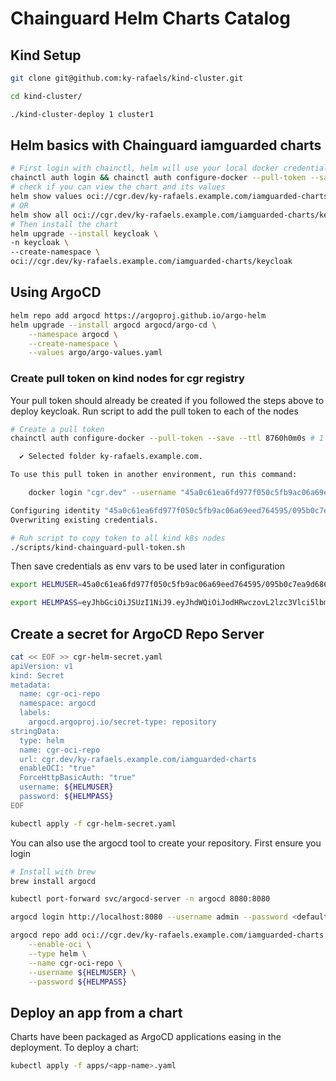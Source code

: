 # Chainguard Helm Charts Catalog

## Kind Setup

```bash
git clone git@github.com:ky-rafaels/kind-cluster.git

cd kind-cluster/

./kind-cluster-deploy 1 cluster1
```

## Helm basics with Chainguard iamguarded charts

```bash
# First login with chainctl, helm will use your local docker credentials to authenticate to the OCI repo
chainctl auth login && chainctl auth configure-docker --pull-token --save
# check if you can view the chart and its values
helm show values oci://cgr.dev/ky-rafaels.example.com/iamguarded-charts/keycloak
# OR 
helm show all oci://cgr.dev/ky-rafaels.example.com/iamguarded-charts/keycloak
# Then install the chart 
helm upgrade --install keycloak \
-n keycloak \
--create-namespace \
oci://cgr.dev/ky-rafaels.example.com/iamguarded-charts/keycloak
```

## Using ArgoCD

```bash
helm repo add argocd https://argoproj.github.io/argo-helm
helm upgrade --install argocd argocd/argo-cd \
    --namespace argocd \
    --create-namespace \
    --values argo/argo-values.yaml
```

<!-- # Install keycloak iamguarded chart
chainctl auth login && chainctl auth configure-docker --pull-token --save
helm upgrade --install keycloak oci://cgr.dev/ky-rafaels.example.com/iamguarded-charts/keycloak -n keycloak --create-namespace --set global.org=ky-rafaels.example.com -->


### Create pull token on kind nodes for cgr registry

Your pull token should already be created if you followed the steps above to deploy keycloak. Run script to add the pull token to each of the nodes

```bash
# Create a pull token
chainctl auth configure-docker --pull-token --save --ttl 8760h0m0s # 1 year expiration

  ✔ Selected folder ky-rafaels.example.com.

To use this pull token in another environment, run this command:

    docker login "cgr.dev" --username "45a0c61ea6fd977f050c5fb9ac06a69eed764595/095b0c7ea9d68679" --password "eyJhbGciOiJSUzI1NiJ9.eyJhdWQiOiJodHRwczovL2lzc3Vlci5lbmZvcmNlLmRldiIsImV4cCI6MTc0OTczODQ2NSwiaWF0IjoxNzQ5NjUyMDY2LCJpc3MiOiJodHRwczovL3B1bGx0b2tlbi5pc3N1ZXIuY2hhaW5ndWFyZC5kZXYiLCJzdWIiOiJwdWxsLXRva2VuLTAxY2MwODkwYzA5N2ZmMzk1MDUyMWY4NWFmYmEyZDUwMGM0ODQxOWEifQ.ET7ywPUkMk5wN6p0INqhNtdnOVELySqdjp-qWedVmJkLrWlZhdFodU43P4uuR-LJ3Z9mVmd9fjDWpBtZnsCFHbczkENPzOiAFP9fsJhO_2dXT3rXCPK84ddJgRLe6oDlMA3VSa0XEclfTyBcaG4RlrgkVaGhtS7gone4Egff7bKX5Y6-TUxxLiVvCA_l_YmOixUss_Mj1Qxxb81sCeh7x4FSpOGWtmU2Z7Hy6B_rGk17zXMO_GYcuyzAMxfFdQl1Ov18t7KxymQwIoS7UF1fx_5ECR8fgArLM8NikGOjzkiQZuSzeI_hl_GnUFdPTAAhmjpJEWO0isiSPWgpkUPx5scoSUm6jzfduvRgGcmjRxT_pq6MWzFJNw9gv9gVehJuW5lKzNIgMTfJXO5Roba8WCwwxiUknhZXP8DeD_kdAN2-JbkfOYg3aPVU5jFTtA6TJKlh0uQA5OGN5hG_PnyzIr0vu4VVninJTWm66RppdlffhG-1xY9lpXgD2k2TIhygFL8iEBNszq0siLVA3uTH6NZY8iGRFqziUAGnyD80aHn52tIeCBBAOyS6qfcRLzqO6dQX95uscdCOuy-5rxU9n4208m5duLXdZtVWa9gp2vg-OmxnCPVdXmPCTA6RF43gDVkxKGMfvkUkTW1nKNvIUx_ikC9tLHDuZdi8FKLeYEg"

Configuring identity "45a0c61ea6fd977f050c5fb9ac06a69eed764595/095b0c7ea9d68679" for pulls from cgr.dev (expires 2025-06-12T09:27:45-05:00).
Overwriting existing credentials.

# Ruh script to copy token to all kind k8s nodes
./scripts/kind-chainguard-pull-token.sh
```

<!-- ## Create an assumable identity representing the argocd repo server

```bash
chainctl iam identities create argocd-repo-server \
    --issuer-keys="$(kubectl get --raw /openid/v1/jwks)" \
    --identity-issuer=https://kubernetes.default.svc.cluster.local \
    --subject="system:serviceaccount:argocd:argocd-repo-server" \
    --parent=ky-rafaels.example.com \
    --role=registry.pull
``` -->
Then save credentials as env vars to be used later in configuration

```bash
export HELMUSER=45a0c61ea6fd977f050c5fb9ac06a69eed764595/095b0c7ea9d68679

export HELMPASS=eyJhbGciOiJSUzI1NiJ9.eyJhdWQiOiJodHRwczovL2lzc3Vlci5lbmZvcmNlLmRldiIsImV4cCI6MTc0OTczODQ2NSwiaWF0IjoxNzQ5NjUyMDY2LCJpc3MiOiJodHRwczovL3B1bGx0b2tlbi5pc3N1ZXIuY2hhaW5ndWFyZC5kZXYiLCJzdWIiOiJwdWxsLXRva2VuLTAxY2MwODkwYzA5N2ZmMzk1MDUyMWY4NWFmYmEyZDUwMGM0ODQxOWEifQ.ET7ywPUkMk5wN6p0INqhNtdnOVELySqdjp-qWedVmJkLrWlZhdFodU43P4uuR......
```

## Create a secret for ArgoCD Repo Server

```bash
cat << EOF >> cgr-helm-secret.yaml
apiVersion: v1
kind: Secret
metadata:
  name: cgr-oci-repo
  namespace: argocd
  labels:
    argocd.argoproj.io/secret-type: repository
stringData:
  type: helm
  name: cgr-oci-repo
  url: cgr.dev/ky-rafaels.example.com/iamguarded-charts
  enableOCI: "true"
  ForceHttpBasicAuth: "true"
  username: ${HELMUSER} 
  password: ${HELMPASS} 
EOF

kubectl apply -f cgr-helm-secret.yaml
```

You can also use the argocd tool to create your repository. First ensure you login

```bash
# Install with brew 
brew install argocd

kubectl port-forward svc/argocd-server -n argocd 8080:8080

argocd login http://localhost:8080 --username admin --password <default-admin-password>

argocd repo add oci://cgr.dev/ky-rafaels.example.com/iamguarded-charts \
    --enable-oci \
    --type helm \
    --name cgr-oci-repo \
    --username ${HELMUSER} \
    --password ${HELMPASS}
```

<!-- ## Create a plugin using custom-assembly

First, ensure that you have the packages necessary for the argocd-plugin available in your private apk repo as well as the chainguard-base image. 

```bash
cat << EOF >> argocd-plugin.yaml
contents:
  packages:
    - jq
    - yq 
    - helm 
    - bash-binsh
    - chainctl 
EOF
```

Then generate a package file and create the image we will use as our argocd plugin. We will use this plugin help the argocd repo server to authenticate with the chainguard registry to read charts.

```bash
chainctl image repo build apply -f custom-assembly/argo-plugin-apks.yaml --parent ky-rafaels.example.com --repo custom-base
``` -->

## Deploy an app from a chart

Charts have been packaged as ArgoCD applications easing in the deployment. To deploy a chart:
```bash
kubectl apply -f apps/<app-name>.yaml
```